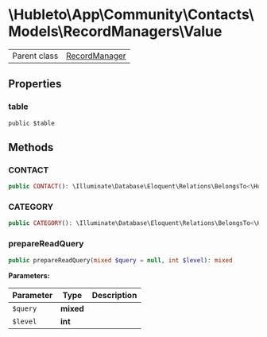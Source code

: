 
# \Hubleto\App\Community\Contacts\Models\RecordManagers\Value
<table class='table-default dense'>
<tr><td>Parent class</td><td><a href="../../../../../Erp/RecordManager">RecordManager</a></td></tr></table>


## Properties

### table

`public $table`


## Methods

### CONTACT

```php
public CONTACT(): \Illuminate\Database\Eloquent\Relations\BelongsTo<\Hubleto\App\Community\Contacts\Models\RecordManagers\Contact,\Hubleto\App\Community\Contacts\Models\RecordManagers\Contact>
```


### CATEGORY

```php
public CATEGORY(): \Illuminate\Database\Eloquent\Relations\BelongsTo<\Hubleto\App\Community\Contacts\Models\RecordManagers\Category,\Hubleto\App\Community\Contacts\Models\RecordManagers\Contact>
```


### prepareReadQuery

```php
public prepareReadQuery(mixed $query = null, int $level): mixed
```

**Parameters:**

| Parameter | Type      | Description |
|-----------|-----------|-------------|
| `$query`  | **mixed** |             |
| `$level`  | **int**   |             |

